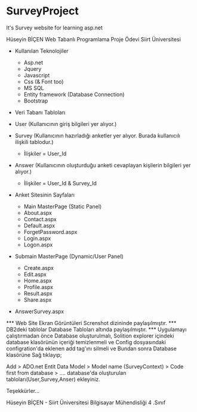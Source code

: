# SurveyProject
It's Survey website for learning asp.net

Hüseyin BİÇEN
Web Tabanlı Programlama Proje Ödevi Siirt Üniversitesi

+	Kullanılan Teknolojiler
    * Asp.net
    *	Jquery
    *	Javascript
    *	Css (& Font too)
    *	MS SQL 
    *	Entity framework (Database Connection)
    *	Bootstrap

+	Veri Tabanı Tabloları
  + User (Kullanıcının giriş bilgileri yer alıyor.)
  +	Survey (Kullanıcının hazırladığı anketler yer alıyor. Burada kullanıcılı ilişkili tablodur.)
    *	İlişkiler = User_Id
  +	Answer (Kullanıcının oluşturduğu anketi cevaplayan kişilerin bilgileri yer alıyor.)
    *	İlişkiler = User_Id  &  Survey_Id

+	Anket Sitesinin Sayfaları
    *	Main MasterPage (Static Panel)
    *	About.aspx
    *	Contact.aspx
    *	Default.aspx
    *	ForgetPassword.aspx
    *	Login.aspx
    *	Logon.aspx
+	Submain MasterPage (Dynamic/User Panel)
    *	Create.aspx
    *	Edit.aspx
    *	Home.aspx
    *	Profile.aspx
    *	Result.aspx
    *	Share.aspx
+	AnswerSurvey.aspx



*** Web Site Ekran Görüntüleri Screnshot dizininde paylaşılmıştır. 
*** DB2deki tablolar Database Tabloları altında paylaşılmıştır.
*** Uygulamayı çalıştırmadan önce Database oluşturulmalı, Solition explorer içindeki database klasörünün içeriği temizlenmeli ve Config dosyasındaki configration'da eklenen add tag'ını silmeli ve Bundan sonra Database klasörüne Sağ tıklayıp;

Add > ADO.net Entit Data Model > Model name (SurveyContext) > Code first from database > .... database'da oluşturulan tabloları(User,Survey,Anser) ekleyiniz.

Teşekkürler...

Hüseyin BİÇEN - Siirt Üniversitesi Bilgisayar Mühendisliği 4 .Sınıf



